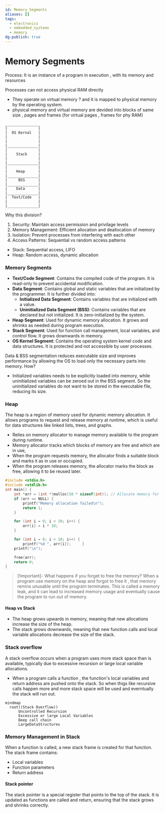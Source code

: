 ```yaml
---
id: Memory Segments
aliases: []
tags:
  - electronics
  - embedded_systems
  - memory
dg-publish: true
---
```

# Memory Segments

Process: It is an instance of a program in execution , with its memory and resources

Processes can not access physical RAM directly

- They operate on virtual memory ? and it is mapped to physical memory by the operating system.
- physical memory and virtual memory are devided into blocks of same size , pages and frames {for virtual pages , frames for phy RAM}

```mermaid
________________
|              |
|  OS Kernal   |
|              |
|              |
|______________|
|              |
|    Stack     |
|              |
|______________|
|              |
|    Heap      |
|______________|
|     BSS      |
|______________|
|    Data      |
|______________|
|  Text/Code   |
|              |
|______________|

```

Why this division?

1. Security: Maintain access permission and privilage levels
2. Memory Management: Efficient allocation and deallocation of memory
3. Isolation: Prevent processes from interfering with each other
4. Access Patterns: Sequential vs random access patterns

- Stack: Sequential access, LIFO
- Heap: Random access, dynamic allocation

### Memory Segments

- **Text/Code Segment**: Contains the compiled code of the program. It is read-only to prevent accidental modification.
- **Data Segment**: Contains global and static variables that are initialized by the programmer. It is further divided into:
  - **Initialized Data Segment**: Contains variables that are initialized with a value.
  - **Uninitialized Data Segment (BSS)**: Contains variables that are declared but not initialized. It is zero-initialized by the system.
- **Heap Segment**: Used for dynamic memory allocation. It grows and shrinks as needed during program execution.
- **Stack Segment**: Used for function call management, local variables, and control flow. It grows downwards in memory.
- **OS Kernel Segment**: Contains the operating system kernel code and data structures. It is protected and not accessible by user processes.

Data & BSS segmentation reduces executable size and improves performance by allowing the OS to load only the necessary parts into memory.
How?

- Initialized variables needs to be explicitly loaded into memory, while uninitialized variables can be zeroed out in the BSS segment. So the uninitialized variables do not want to be stored in the executable file, reducing its size.

### Heap

The heap is a region of memory used for dynamic memory allocation. It allows programs to request and release memory at runtime, which is useful for data structures like linked lists, trees, and graphs.

- Relies on memory allocator to manage memory available to the program during runtime.
- Memory allocator tracks which blocks of memory are free and which are in use,
- When the program requests memory, the allocator finds a suitable block and marks it as in use or occupied.
- When the program releases memory, the allocator marks the block as free, allowing it to be reused later.

```c
#include <stdio.h>
#include <stdlib.h>
int main() {
    int *arr = (int *)malloc(10 * sizeof(int)); // Allocate memory for 10 integers
    if (arr == NULL) {
        printf("Memory allocation failed\n");
        return 1;
    }

    for (int i = 0; i < 10; i++) {
        arr[i] = i * 10;
    }

    for (int i = 0; i < 10; i++) {
        printf("%d ", arr[i]);     }
    printf("\n");

    free(arr);
    return 0;
}

```

> [!important]- What happens if you forget to free the memory?
> When a program use memory on the heap and forgot to free it , that memory remins unusable until the program terminates. This is called a memory leak, and it can lead to increased memory usage and eventually cause the program to run out of memory.

#### Heap vs Stack

- The heap grows upwards in memory, meaning that new allocations increase the size of the heap.
- The stack grows downwards, meaning that new function calls and local variable allocations decrease the size of the stack.

### Stack overflow

A stack overflow occurs when a program uses more stack space than is available, typically due to excessive recursion or large local variable allocations.

- When a program calls a function , the function's local variables and return address are pushed onto the stack. So when thigs like recursive calls happen more and more stack space will be used and everntually the stack will run out.

```mermaid
mindmap
  root((Stack Overflow))
      Uncontrolled Recursion
      Excessive or large Local Variables
      Deep call chain
      LargeDataStructures

```

### Memory Management in Stack

When a function is called, a new stack frame is created for that function. The stack frame contains:

- Local variables
- Function parameters
- Return address

#### Stack pointer

The stack pointer is a special register that points to the top of the stack. It is updated as functions are called and return, ensuring that the stack grows and shrinks correctly.
